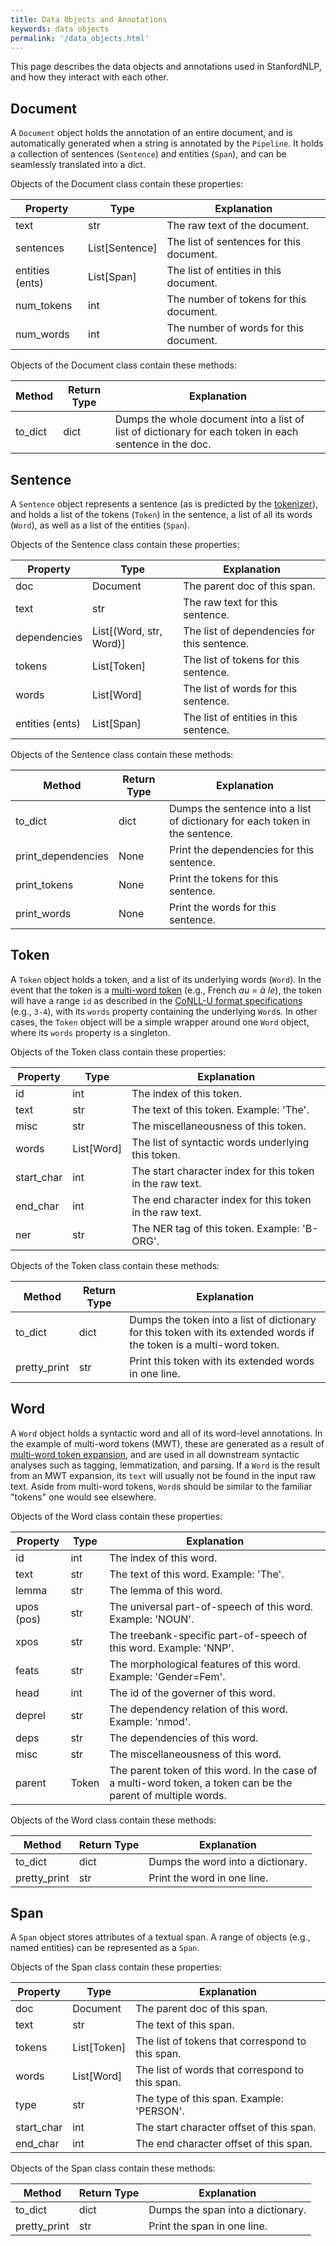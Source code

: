 ```yaml
---
title: Data Objects and Annotations
keywords: data objects
permalink: '/data_objects.html'
---
```


This page describes the data objects and annotations used in StanfordNLP, and how they interact with each other.

## Document

A `Document` object holds the annotation of an entire document, and is automatically generated when a string is annotated by the `Pipeline`. It holds a collection of sentences (`Sentence`) and entities (`Span`), and can be seamlessly translated into a dict.

Objects of the Document class contain these properties:

| Property | Type | Explanation |
| --- | --- | --- |
| text | str | The raw text of the document. |
| sentences | List[Sentence] | The list of sentences for this document. |
| entities (ents) | List[Span] | The list of entities in this document. |
| num_tokens | int | The number of tokens for this document. | 
| num_words | int | The number of words for this document. |

Objects of the Document class contain these methods:

| Method | Return Type | Explanation |
| --- | --- | --- |
| to_dict | dict | Dumps the whole document into a list of list of dictionary for each token in each sentence in the doc. |

## Sentence

A `Sentence` object represents a sentence (as is predicted by the [tokenizer](/tokenize.html)), and holds a list of the tokens (`Token`) in the sentence, a list of all its words (`Word`), as well as a list of the entities (`Span`). 

Objects of the Sentence class contain these properties:

| Property | Type | Explanation |
| --- | --- | --- |
| doc | Document | The parent doc of this span. |
| text | str | The raw text for this sentence. |
| dependencies | List[(Word, str, Word)] | The list of dependencies for this sentence. |
| tokens | List[Token] | The list of tokens for this sentence. |
| words | List[Word] | The list of words for this sentence. |
| entities (ents) | List[Span] | The list of entities in this sentence. | 

Objects of the Sentence class contain these methods:

| Method | Return Type | Explanation |
| --- | --- | --- |
| to_dict | dict | Dumps the sentence into a list of dictionary for each token in the sentence. |
| print_dependencies | None | Print the dependencies for this sentence. |
| print_tokens | None | Print the tokens for this sentence. | 
| print_words | None | Print the words for this sentence. |

## Token

A `Token` object holds a token, and a list of its underlying words (`Word`). In the event that the token is a [multi-word token](https://universaldependencies.org/u/overview/tokenization.html) (e.g., French _au = à le_), the token will have a range `id` as described in the [CoNLL-U format specifications](https://universaldependencies.org/format.html#words-tokens-and-empty-nodes) (e.g., `3-4`), with its `words` property containing the underlying `Word`s. In other cases, the `Token` object will be a simple wrapper around one `Word` object, where its `words` property is a singleton.

Objects of the Token class contain these properties:

| Property | Type | Explanation |
| --- | --- | --- |
| id | int | The index of this token. |
| text | str | The text of this token. Example: 'The'. |
| misc | str | The miscellaneousness of this token. |
| words | List[Word] | The list of syntactic words underlying this token. |
| start_char | int | The start character index for this token in the raw text. |
| end_char | int | The end character index for this token in the raw text. |
| ner | str | The NER tag of this token. Example: 'B-ORG'. |

Objects of the Token class contain these methods:

| Method | Return Type | Explanation |
| --- | --- | --- |
| to_dict | dict | Dumps the token into a list of dictionary for this token with its extended words if the token is a multi-word token. |
| pretty_print | str | Print this token with its extended words in one line. |

## Word

A `Word` object holds a syntactic word and all of its word-level annotations. In the example of multi-word tokens (MWT), these are generated as a result of [multi-word token expansion](/mwt.html), and are used in all downstream syntactic analyses such as tagging, lemmatization, and parsing. If a `Word` is the result from an MWT expansion, its `text` will usually not be found in the input raw text. Aside from multi-word tokens, `Word`s should be similar to the familiar "tokens" one would see elsewhere.

Objects of the Word class contain these properties:

| Property | Type | Explanation |
| --- | --- | --- |
| id | int | The index of this word. |
| text | str | The text of this word. Example: 'The'. |
| lemma | str | The lemma of this word. |
| upos (pos) | str | The universal part-of-speech of this word. Example: 'NOUN'. |
| xpos | str | The treebank-specific part-of-speech of this word. Example: 'NNP'. | 
| feats | str | The morphological features of this word. Example: 'Gender=Fem'. |
| head | int | The id of the governer of this word. |
| deprel | str | The dependency relation of this word. Example: 'nmod'. |
| deps | str | The dependencies of this word. |
| misc | str | The miscellaneousness of this word. |
| parent | Token | The parent token of this word. In the case of a multi-word token, a token can be the parent of multiple words. |

Objects of the Word class contain these methods:

| Method | Return Type | Explanation |
| --- | --- | --- |
| to_dict | dict | Dumps the word into a dictionary. |
| pretty_print | str | Print the word in one line. |

## Span

A `Span` object stores attributes of a textual span. A range of objects (e.g., named entities) can be represented as a `Span`.

Objects of the Span class contain these properties:

| Property | Type | Explanation |
| --- | --- | --- |
| doc | Document | The parent doc of this span. |
| text | str | The text of this span. |
| tokens | List[Token] | The list of tokens that correspond to this span. |
| words | List[Word] | The list of words that correspond to this span. |
| type | str | The type of this span. Example: 'PERSON'. |
| start_char | int | The start character offset of this span. |
| end_char | int | The end character offset of this span. |

Objects of the Span class contain these methods:

| Method | Return Type | Explanation |
| --- | --- | --- |
| to_dict | dict | Dumps the span into a dictionary. |
| pretty_print | str | Print the span in one line. |